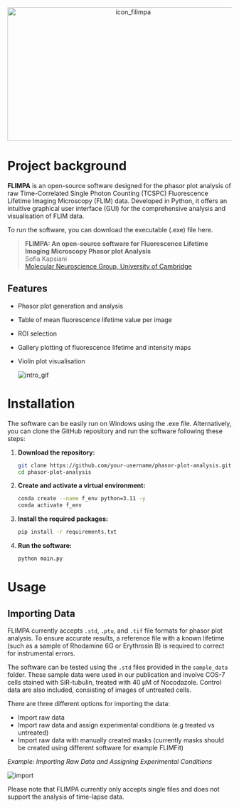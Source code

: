 <div align="center">
  <img src="https://github.com/user-attachments/assets/5ec8fe13-b097-4274-88fb-25c60c28637c" alt="icon_filimpa" width="550" height="300">
</div>

# Project background

**FLIMPA** is an open-source software designed for the phasor plot analysis of raw Time-Correlated Single Photon Counting (TCSPC) Fluorescence Lifetime Imaging Microscopy (FLIM) data.
Developed in Python, it offers an intuitive graphical user interface (GUI) for the comprehensive analysis and visualisation of FLIM data.

To run the software, you can download the executable (.exe) file here.

> **FLIMPA: An open-source software for Fluorescence Lifetime Imaging Microscopy Phasor plot Analysis**          
> Sofia Kapsiani     
> <a href="https://www.ceb-mng.org/" target="_blank">Molecular Neuroscience Group, University of Cambridge</a>


##  Features

- Phasor plot generation and analysis
- Table of mean fluorescence lifetime value per image
- ROI selection 
- Gallery plotting of fluorescence lifetime and intensity maps
- Violin plot visualisation

  ![intro_gif](https://github.com/user-attachments/assets/29e7e1b6-820c-4dcf-a1ac-674f7d70acbf)


# Installation

The software can be easily run on Windows using the .exe file. Alternatively, you can clone the GitHub repository and run the software following these steps:

1. **Download the repository:**
    ```bash
    git clone https://github.com/your-username/phasor-plot-analysis.git
    cd phasor-plot-analysis
    ```

2. **Create and activate a virtual environment:**
    ```bash
    conda create --name f_env python=3.11 -y
    conda activate f_env
    ```

3. **Install the required packages:**
    ```bash
    pip install -r requirements.txt
    ```

4. **Run the software:**
    ```bash
    python main.py
    ```

# Usage

## Importing Data

FLIMPA currently accepts  `.std`,  `.ptu`, and  `.tif` file formats for phasor plot analysis. To ensure accurate results, a reference file with a known lifetime (such as a sample of Rhodamine 6G or Erythrosin B) is required to correct for instrumental errors.

The software can be tested using the  `.std` files provided in the  `sample_data` folder. These sample data were used in our publication and involve COS-7 cells stained with SiR-tubulin, treated with 40 µM of Nocodazole. Control data are also included, consisting of images of untreated cells.

There are three different options for importing the data:

-	Import raw data
-	Import raw data and assign experimental conditions (e.g treated vs untreated)
-	Import raw data with manually created masks (currently masks should be created using different software for example FLIMFit)

*Example: Importing Raw Data and Assigning Experimental Conditions*

  ![import](https://github.com/user-attachments/assets/f7042764-3796-4ca1-ad2f-a277d272c078)


Please note that FLIMPA currently only accepts single files and does not support the analysis of time-lapse data.
